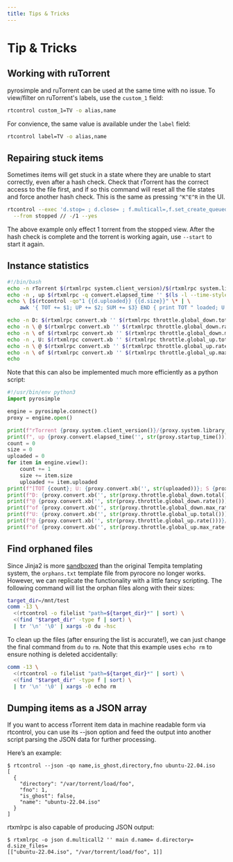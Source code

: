 ```yaml
---
title: Tips & Tricks
---
```


# Tip & Tricks

## Working with ruTorrent

pyrosimple and ruTorrent can be used at the same time with no
issue. To view/filter on ruTorrent's labels, use the `custom_1` field:

```bash
rtcontrol custom_1=TV -o alias,name
```

For convience, the same value is available under the `label` field:

```bash
rtcontrol label=TV -o alias,name
```

## Repairing stuck items

Sometimes items will get stuck in a state where they are unable to
start correctly, even after a hash check. Check that rTorrent has the
correct access to the file first, and if so this command will reset
all the file states and force another hash check. This is the same as
pressing `^K^E^R` in the UI.

```bash
rtcontrol --exec 'd.stop= ; d.close= ; f.multicall=,f.set_create_queued=0,f.set_resize_queued=0 ; d.check_hash=' \
  --from stopped // -/1 --yes
```

The above example only effect 1 torrent from the stopped view. After
the hash check is complete and the torrent is working again, use
`--start` to start it again.

## Instance statistics

```bash
#!/bin/bash
echo -n rTorrent $(rtxmlrpc system.client_version)/$(rtxmlrpc system.library_version)
echo -n , up $(rtxmlrpc -q convert.elapsed_time '' $(ls -l --time-style '+%s' $SCGI_SOCKET | awk '{print $6}'))
echo \ [$(rtcontrol -qo"1 {{d.uploaded}} {{d.size}}" \* | \
    awk '{ TOT += $1; UP += $2; SUM += $3} END { print TOT " loaded; U: " UP/1024/1024/1024 " GiB; S: " SUM/1024/1024/1024 }') GiB]

echo -n D: $(rtxmlrpc convert.xb '' $(rtxmlrpc throttle.global_down.total))
echo -n \ @ $(rtxmlrpc convert.xb '' $(rtxmlrpc throttle.global_down.rate))/s
echo -n \ of $(rtxmlrpc convert.xb '' $(rtxmlrpc throttle.global_down.max_rate))/s
echo -n , U: $(rtxmlrpc convert.xb '' $(rtxmlrpc throttle.global_up.total))
echo -n \ @ $(rtxmlrpc convert.xb '' $(rtxmlrpc throttle.global_up.rate))/s
echo -n \ of $(rtxmlrpc convert.xb '' $(rtxmlrpc throttle.global_up.max_rate))/s
echo
```

Note that this can also be implemented much more efficiently as a python script:
```python
#!/usr/bin/env python3
import pyrosimple

engine = pyrosimple.connect()
proxy = engine.open()

print(f"rTorrent {proxy.system.client_version()}/{proxy.system.library_version()}", end='')
print(f", up {proxy.convert.elapsed_time('', str(proxy.startup_time()))}", end='')
count = 0
size = 0
uploaded = 0
for item in engine.view():
    count += 1
    size += item.size
    uploaded += item.uploaded
print(f"[TOT {count}; U: {proxy.convert.xb('', str(uploaded))}; S {proxy.convert.xb('', str(size))}]")
print(f"D: {proxy.convert.xb('', str(proxy.throttle.global_down.total()))} ", end='')
print(f"@ {proxy.convert.xb('', str(proxy.throttle.global_down.rate()))}/s ", end='')
print(f"of {proxy.convert.xb('', str(proxy.throttle.global_down.max_rate()))}/s, ", end='')
print(f"U: {proxy.convert.xb('', str(proxy.throttle.global_up.total()))} ", end='')
print(f"@ {proxy.convert.xb('', str(proxy.throttle.global_up.rate()))}/s ", end='')
print(f"of {proxy.convert.xb('', str(proxy.throttle.global_up.max_rate()))}/s")
```

## Find orphaned files

Since Jinja2 is more
[sandboxed](https://jinja.palletsprojects.com/en/3.1.x/sandbox/) than
the original Tempita templating system, the `orphans.txt` template
file from pyrocore no longer works. However, we can replicate the
functionality with a little fancy scripting. The following command
will list the orphan files along with their sizes:

```bash
target_dir=/mnt/test
comm -13 \
  <(rtcontrol -o filelist "path=${target_dir}*" | sort) \
  <(find "$target_dir" -type f | sort) \
  | tr '\n' '\0' | xargs -0 du -hsc
```

To clean up the files (after ensuring the list is accurate!), we can
just change the final command from `du` to `rm`. Note that this
example uses `echo rm` to ensure nothing is deleted accidentally:

```bash
comm -13 \
  <(rtcontrol -o filelist "path=${target_dir}*" | sort) \
  <(find "$target_dir" -type f | sort) \
  | tr '\n' '\0' | xargs -0 echo rm
```

## Dumping items as a JSON array

If you want to access rTorrent item data in machine readable form via rtcontrol, you can use its --json option and feed the output into another script parsing the JSON data for further processing.

Here’s an example:

```
$ rtcontrol --json -qo name,is_ghost,directory,fno ubuntu-22.04.iso
[
  {
    "directory": "/var/torrent/load/foo",
    "fno": 1,
    "is_ghost": false,
    "name": "ubuntu-22.04.iso"
  }
]
```

rtxmlrpc is also capable of producing JSON output:
```
$ rtxmlrpc -o json d.multicall2 '' main d.name= d.directory= d.size_files=
[["ubuntu-22.04.iso", "/var/torrent/load/foo", 1]]
```
